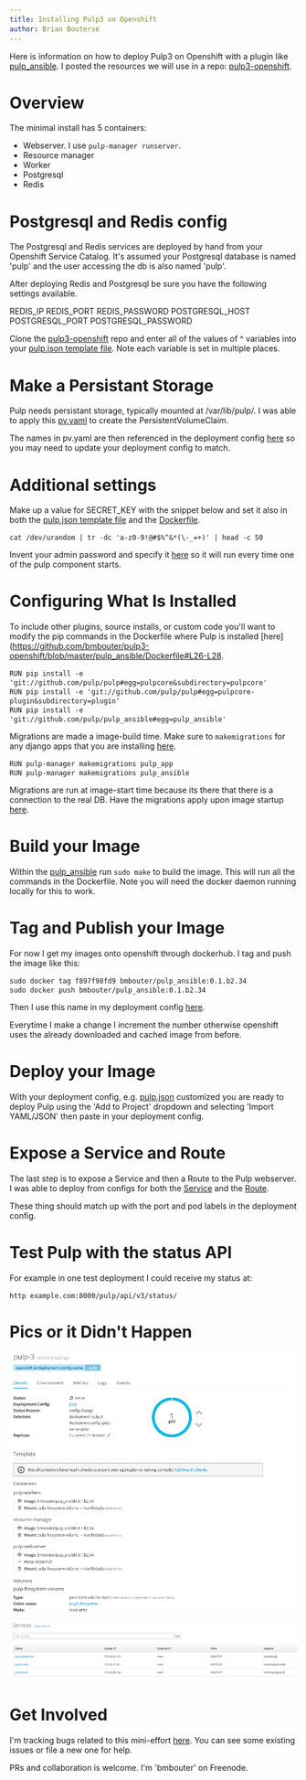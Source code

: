 ```yaml
---
title: Installing Pulp3 on Openshift
author: Brian Bouterse
---
```

Here is information on how to deploy Pulp3 on Openshift with a plugin like
[pulp_ansible](https://github.com/pulp/pulp_ansible). I posted the resources we will use in a repo:
[pulp3-openshift](https://github.com/bmbouter/pulp3-openshift).


# Overview

The minimal install has 5 containers:

* Webserver. I use `pulp-manager runserver`.
* Resource manager
* Worker
* Postgresql
* Redis


# Postgresql and Redis config

The Postgresql and Redis services are deployed by hand from your Openshift Service Catalog. It's
assumed your Postgresql database is named 'pulp' and the user accessing the db is also named 'pulp'.

After deploying Redis and Postgresql be sure you have the following settings available.

REDIS_IP
REDIS_PORT
REDIS_PASSWORD
POSTGRESQL_HOST
POSTGRESQL_PORT
POSTGRESQL_PASSWORD

Clone the [pulp3-openshift](https://github.com/bmbouter/pulp3-openshift/) repo and enter all of the
values of ^ variables into your
[pulp.json template file](https://github.com/bmbouter/pulp3-openshift/blob/master/deployment_config/pulp.json).
Note each variable is set in multiple places.


# Make a Persistant Storage

Pulp needs persistant storage, typically mounted at /var/lib/pulp/. I was able to apply this
[pv.yaml](https://github.com/bmbouter/pulp3-openshift/blob/master/pv.yaml) to create the
PersistentVolumeClaim.

The names in pv.yaml are then referenced in the deployment config [here](https://github.com/bmbouter/pulp3-openshift/blob/master/deployment_config/pulp.json#L28)
so you may need to update your deployment config to match.
 

# Additional settings

Make up a value for SECRET_KEY with the snippet below and set it also in both the
[pulp.json template file](https://github.com/bmbouter/pulp3-openshift/blob/master/deployment_config/pulp.json)
and the [Dockerfile](https://github.com/bmbouter/pulp3-openshift/blob/master/pulp_ansible/Dockerfile#L19).

```
cat /dev/urandom | tr -dc 'a-z0-9!@#$%^&*(\-_=+)' | head -c 50

```

Invent your admin password and specify it [here](https://github.com/bmbouter/pulp3-openshift/blob/master/pulp_ansible/s2i/bin/run#L39)
so it will run every time one of the pulp component starts.


# Configuring What Is Installed

To include other plugins, source installs, or custom code you'll want to modify the pip commands in
the Dockerfile where Pulp is installed [here](https://github.com/bmbouter/pulp3-openshift/blob/master/pulp_ansible/Dockerfile#L26-L28.

```
RUN pip install -e 'git://github.com/pulp/pulp#egg=pulpcore&subdirectory=pulpcore'
RUN pip install -e 'git://github.com/pulp/pulp#egg=pulpcore-plugin&subdirectory=plugin'
RUN pip install -e 'git://github.com/pulp/pulp_ansible#egg=pulp_ansible'
```

Migrations are made a image-build time. Make sure to `makemigrations` for any django apps that you
are installing
[here](https://github.com/bmbouter/pulp3-openshift/blob/master/pulp_ansible/Dockerfile#L30-L31). 

```
RUN pulp-manager makemigrations pulp_app
RUN pulp-manager makemigrations pulp_ansible
```

Migrations are run at image-start time because its there that there is a connection to the real DB.
Have the migrations apply upon image startup
[here](https://github.com/bmbouter/pulp3-openshift/blob/master/pulp_ansible/s2i/bin/run#L38).


# Build your Image

Within the [pulp_ansible](https://github.com/bmbouter/pulp3-openshift/blob/master/pulp_ansible/) run
`sudo make` to build the image. This will run all the commands in the Dockerfile. Note you will need
the docker daemon running locally for this to work.


# Tag and Publish your Image

For now I get my images onto openshift through dockerhub. I tag and push the image like this:

```
sudo docker tag f897f98fd9 bmbouter/pulp_ansible:0.1.b2.34
sudo docker push bmbouter/pulp_ansible:0.1.b2.34
```

Then I use this name in my deployment config [here](https://github.com/bmbouter/pulp3-openshift/blob/master/deployment_config/pulp.json#L35).

Everytime I make a change I increment the number otherwise openshift uses the already downloaded and
cached image from before.


# Deploy your Image

With your deployment config, e.g. [pulp.json](https://github.com/bmbouter/pulp3-openshift/blob/master/deployment_config/pulp.json)
customized you are ready to deploy Pulp using the 'Add to Project' dropdown and selecting 'Import
YAML/JSON' then paste in your deployment config.


# Expose a Service and Route

The last step is to expose a Service and then a Route to the Pulp webserver. I was able to deploy
from configs for both the [Service](https://github.com/bmbouter/pulp3-openshift/blob/master/service.yaml)
and the [Route](https://github.com/bmbouter/pulp3-openshift/blob/master/route.yaml).

These thing should match up with the port and pod labels in the deployment config.


# Test Pulp with the status API

For example in one test deployment I could receive my status at:

```
http example.com:8000/pulp/api/v3/status/
```


# Pics or it Didn't Happen

![The Deployment Config?](/images/install-on-openshift/deployment_config.png)

![The Services?](/images/install-on-openshift/services.png)


# Get Involved

I'm tracking bugs related to this mini-effort [here](https://github.com/bmbouter/pulp3-openshift/issues/).
You can see some existing issues or file a new one for help.

PRs and collaboration is welcome. I'm 'bmbouter' on Freenode.
